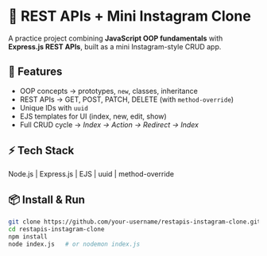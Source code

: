 # 📸 REST APIs + Mini Instagram Clone

A practice project combining **JavaScript OOP fundamentals** with **Express.js REST APIs**, built as a mini Instagram-style CRUD app.  

## 🚀 Features
- OOP concepts → prototypes, `new`, classes, inheritance  
- REST APIs → GET, POST, PATCH, DELETE (with `method-override`)  
- Unique IDs with `uuid`  
- EJS templates for UI (index, new, edit, show)  
- Full CRUD cycle → *Index → Action → Redirect → Index*  

## ⚡ Tech Stack
Node.js | Express.js | EJS | uuid | method-override  

## 📦 Install & Run
```bash
git clone https://github.com/your-username/restapis-instagram-clone.git
cd restapis-instagram-clone
npm install
node index.js   # or nodemon index.js
